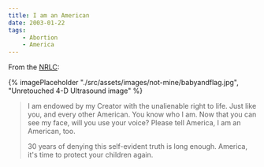 ```yaml
---
title: I am an American
date: 2003-01-22
tags:
    - Abortion
    - America
---
```

From the [NRLC](http://www.nrlc.org/):

{% imagePlaceholder "./src/assets/images/not-mine/babyandflag.jpg", "Unretouched 4-D Ultrasound image" %}

> I am endowed by my Creator
> with the unalienable right to life.
> Just like you, and every other American.
> You know who I am.
> Now that you can see my face,
> will you use your voice?
> Please tell America,
> I am an American, too.
> 
> 30 years of denying this self-evident truth is long enough.
> America, it's time to protect your children again.
